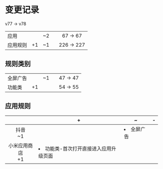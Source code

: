 # 变更记录

v77 -> v78

||||||
|-|:-:|:-:|:-:|:-:|
|应用||~2||67 -> 67|
|应用规则|+1|~1||226 -> 227|

## 规则类别

||||||
|-|:-:|:-:|:-:|:-:|
|全屏广告||~1||47 -> 47|
|功能类|+1|||54 -> 55|

## 应用规则

||+|~|-|
|:-:|-|-|-|
|抖音<br>~1||<li>全屏广告||
|小米应用商店<br>+1|<li>功能类-首次打开直接进入应用升级页面|||
